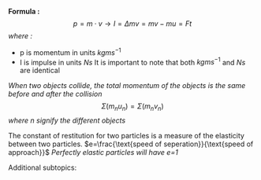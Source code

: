 **Formula :**$$p=m\cdot v\to I=\Delta mv=mv-mu=Ft$$*where :*
- p is momentum in units $kgms^{-1}$
- I is impulse in units $Ns$
It is important to note that both $kgms^{-1}$ and $Ns$ are identical

*When two objects collide, the total momentum of the objects is the same before and after the collision*$$\Sigma (m_{n}u_{n})=\Sigma(m_{n}v_{n})$$*where n signify the different objects*

The constant of restitution for two particles is a measure of the elasticity between two particles. $e=\frac{\text{speed of seperation}}{\text{speed of approach}}$ *Perfectly elastic particles will have e=1*

Additional subtopics:
```folder-index-content
```